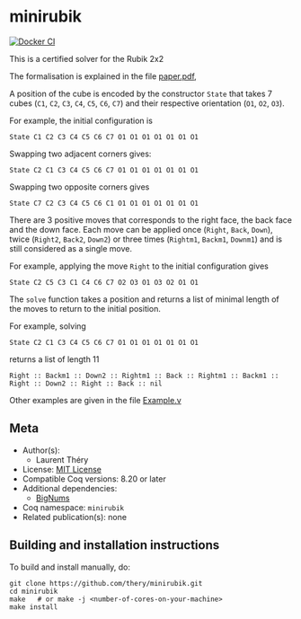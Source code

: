 <!---
This file was generated from `meta.yml`, please do not edit manually.
Follow the instructions on https://github.com/coq-community/templates to regenerate.
--->
# minirubik

[![Docker CI][docker-action-shield]][docker-action-link]

[docker-action-shield]: https://github.com/thery/minirubik/actions/workflows/docker-action.yml/badge.svg?branch=master
[docker-action-link]: https://github.com/thery/minirubik/actions/workflows/docker-action.yml




This is a certified solver for the Rubik 2x2

The formalisation is explained in the file [paper.pdf](https://github.com/thery/minirubik/blob/master/paper.pdf),

A position of the cube is encoded by the constructor
``State`` that takes 7 cubes (`C1`, `C2`, `C3`, `C4`, `C5`, `C6`, `C7`)
and their respective orientation (`O1`, `O2`, `O3`).

For example, the initial configuration is

``State C1 C2 C3 C4 C5 C6 C7 O1 O1 O1 O1 O1 O1 O1``

Swapping two adjacent corners gives:

``State C2 C1 C3 C4 C5 C6 C7 O1 O1 O1 O1 O1 O1 O1``

Swapping two opposite corners gives

``State C7 C2 C3 C4 C5 C6 C1 O1 O1 O1 O1 O1 O1 O1``

There are 3 positive moves that corresponds to the right face, the back face and the down face.
Each move can be applied once (`Right`, `Back`, `Down`),
twice (`Right2`, `Back2`, `Down2`) or three times
(`Rightm1`, `Backm1`, `Downm1`) and is still considered
as a single move.

For example, applying the move `Right` to the initial
configuration gives

``State C2 C5 C3 C1 C4 C6 C7 O2 O3 O1 O3 O2 O1 O1``

The ``solve`` function takes a position and returns
a list of minimal length of the moves to return to
the initial position.

For example, solving

``State C2 C1 C3 C4 C5 C6 C7 O1 O1 O1 O1 O1 O1 O1``

returns a list of length 11

``Right :: Backm1 :: Down2 :: Rightm1 :: Back
:: Rightm1 :: Backm1 :: Right :: Down2 :: Right :: Back :: nil``

Other examples are given in the file [Example.v](https://github.com/thery/minirubik/blob/master/Example.v)

## Meta

- Author(s):
  - Laurent Théry
- License: [MIT License](LICENSE)
- Compatible Coq versions: 8.20 or later
- Additional dependencies:
  - [BigNums](https://github.com/coq/bignums)
- Coq namespace: `minirubik`
- Related publication(s): none

## Building and installation instructions

To build and install manually, do:

``` shell
git clone https://github.com/thery/minirubik.git
cd minirubik
make   # or make -j <number-of-cores-on-your-machine> 
make install
```



